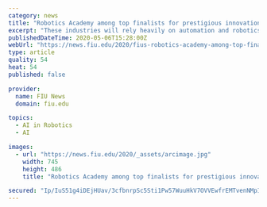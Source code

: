 ```yaml
---
category: news
title: "Robotics Academy among top finalists for prestigious innovation award"
excerpt: "These industries will rely heavily on automation and robotics, and FIU’s Robotics Academy is at the forefront of preparing their workforce. For its efforts in this area, the academy has been named one of 40 finalists nationwide for a prestigious Igniting Innovation Award from the American Council for Technology and Industry Advisory Council (ACT-IAC)."
publishedDateTime: 2020-05-06T15:28:00Z
webUrl: "https://news.fiu.edu/2020/fius-robotics-academy-among-top-finalists-for-prestigious-innovation-award"
type: article
quality: 54
heat: 54
published: false

provider:
  name: FIU News
  domain: fiu.edu

topics:
  - AI in Robotics
  - AI

images:
  - url: "https://news.fiu.edu/2020/_assets/arcimage.jpg"
    width: 745
    height: 486
    title: "Robotics Academy among top finalists for prestigious innovation award"

secured: "Ip/IuS51g4iDEjHUav/3cfbnrpSc5Sti1Pw57WuuHkV7OVVEwfrEMTvenNMpIs/mI0dEbvhV9XsWSskOZhvcoe8mXEA0iCoNGx0YQSww519y5Zen3QJbKRZa00Xu+ncvFpJRkaFcjEhzFlNPcnuof4byk3g4hryhG3ukTGER2dQQqAQTOCp+ZMlvEXmymQx34/2jnMovTa9EKmQrLRnBoZeu2zG8okvDXHQojnKFBkveh7UZc3LcX/H/0UFyS0JPCsqPByJN/j2djp/V2XN7gwhDM7XZUNRdtbarXJglTAzaaEuHmsg1o9Mbdt/+YxakpqCeb+J/gjH1AGdnhRd6k9XXWVo06lPVyQpDwxBo2qtBcMxx0Z5b3F1KDgiXNUMJdc5EC1rKbROCHmEK8CNxdrTI5Zgyv0eGNzsVc6kTkARsZcPE4C0mT+gYDv0RKiIVqq+y3LPmf4M7f6ls9Ak/+tgpzK4GZagk4leEYpxy2q0=;VrMcVqcbfTSAeVDgXsMosw=="
---
```


